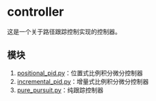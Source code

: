 # controller

这是一个关于路径跟踪控制实现的控制器。

## 模块

1. [positional_pid.py](./positional_pid.py)：位置式比例积分微分控制器
2. [incremental_pid.py](./incremental_pid.py)：增量式比例积分微分控制器
3. [pure_pursuit.py](./pure_pursuit.py)：纯跟踪控制器
